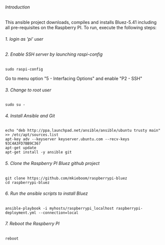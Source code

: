 ###### Introduction
This ansible project downloads, compiles and installs Bluez-5.41 including all pre-requisites on the Raspberry PI. To run, execute the following steps:

###### 1. login as 'pi' user

###### 2. Enable SSH server by launching raspi-config
```
sudo raspi-config
```
Go to menu option "5 - Interfacing Options" and enable "P2 - SSH"

###### 3. Change to root user
```
sudo su -
```

###### 4. Install Ansible and Git
```
echo "deb http://ppa.launchpad.net/ansible/ansible/ubuntu trusty main" >> /etc/apt/sources.list
apt-key adv --keyserver keyserver.ubuntu.com --recv-keys 93C4A3FD7BB9C367
apt-get update
apt-get install -y ansible git
```

###### 5. Clone the Raspberry PI Bluez github project
```
git clone https://github.com/mkieboom/raspberrypi-bluez
cd raspberrypi-bluez
```

###### 6. Run the ansible scripts to install Bluez
```
ansible-playbook -i myhosts/raspberrypi_localhost raspberrypi-deployment.yml --connection=local
```

###### 7. Reboot the Raspberry PI
```
reboot
```
